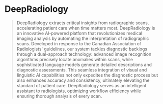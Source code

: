 # DeepRadiology
> DeepRadiology extracts critical insights from radiographic scans, accelerating patient care when time matters most.
DeepRadiology is an innovative AI-powered platform that revolutionizes medical imaging analysis by automating the interpretation of radiographic scans. Developed in response to the Canadian Association of Radiologists' guidelines, our system tackles diagnostic backlogs through a dual-approach technology: advanced image recognition algorithms precisely locate anomalies within scans, while sophisticated language models generate detailed descriptions and diagnostic assessments. This seamless integration of visual and linguistic AI capabilities not only expedites the diagnostic process but also enhances accuracy and consistency, ultimately elevating the standard of patient care. DeepRadiology serves as an intelligent assistant to radiologists, optimizing workflow efficiency while ensuring thorough analysis of every scan.
